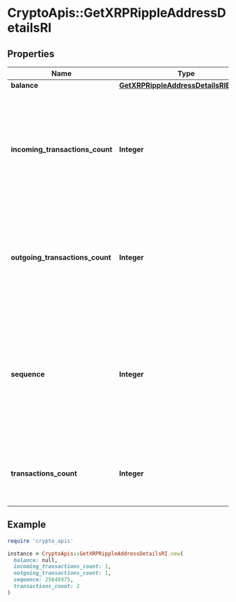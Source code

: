 # CryptoApis::GetXRPRippleAddressDetailsRI

## Properties

| Name | Type | Description | Notes |
| ---- | ---- | ----------- | ----- |
| **balance** | [**GetXRPRippleAddressDetailsRIBalance**](GetXRPRippleAddressDetailsRIBalance.md) |  |  |
| **incoming_transactions_count** | **Integer** | Defines the count of all confirmed incoming transactions from the address for coins. This applies to coins only, not to tokens transfers |  |
| **outgoing_transactions_count** | **Integer** | Defines the count of all confirmed outgoing transactions for coins. This applies to coins only, not to tokens transfers |  |
| **sequence** | **Integer** | Defines the transaction input&#39;s sequence as an integer, which is is used when transactions are replaced with newer versions before LockTime. |  |
| **transactions_count** | **Integer** | Represents the total number of all transactions as part of this block. |  |

## Example

```ruby
require 'crypto_apis'

instance = CryptoApis::GetXRPRippleAddressDetailsRI.new(
  balance: null,
  incoming_transactions_count: 1,
  outgoing_transactions_count: 1,
  sequence: 25648975,
  transactions_count: 2
)
```

